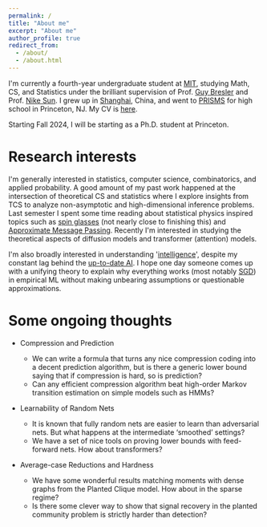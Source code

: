 ```yaml
---
permalink: /
title: "About me"
excerpt: "About me"
author_profile: true
redirect_from: 
  - /about/
  - /about.html
---
```


I'm currently a fourth-year undergraduate student at [MIT](https://www.mit.edu/), studying Math, CS, and Statistics under the brilliant supervision of Prof. [Guy Bresler](https://www.mit.edu/~gbresler/) and Prof. [Nike Sun](https://math.mit.edu/~nsun/). I grew up in [Shanghai](https://www.instagram.com/p/C1Z2Pj5MLH3/?hl=en), China, and went to [PRISMS](https://prismsus.org/) for high school in Princeton, NJ. My CV is [here](../assets/Tianze_CV_0425.pdf).

Starting Fall 2024, I will be starting as a Ph.D. student at Princeton. 

Research interests
======
I'm generally interested in statistics, computer science, combinatorics, and applied probability. A good amount of my past work happened at the intersection of theoretical CS and statistics where I explore insights from TCS to analyze non-asymptotic and high-dimensional inference problems. Last semester I spent some time reading about statistical physics inspired topics such as [spin glasses](https://arxiv.org/abs/2204.02909) (not nearly close to finishing this) and [Approximate Message Passing](https://arxiv.org/abs/2302.03682). Recently I'm interested in studying the theoretical aspects of diffusion models and transformer (attention) models.

I'm also broadly interested in understanding '[intelligence](https://www.britannica.com/technology/artificial-intelligence)', despite my constant lag behind the [up-to-date AI](https://openreview.net/group?id=ICLR.cc/2024/Conference#tab-active-submissions). I hope one day someone comes up with a unifying theory to explain why everything works (most notably [SGD](https://arxiv.org/abs/2001.02992)) in empirical ML without making unbearing assumptions or questionable approximations.



Some ongoing thoughts
======
* Compression and Prediction
  * We can write a formula that turns any nice compression coding into a decent prediction algorithm, but is there a generic lower bound saying that if compression is hard, so is prediction?
  * Can any efficient compression algorithm beat high-order Markov transition estimation on simple models such as HMMs?

* Learnability of Random Nets
  * It is known that fully random nets are easier to learn than adversarial nets. But what happens at the intermediate ‘smoothed’ settings?
  * We have a set of nice tools on proving lower bounds with feed-forward nets. How about transformers?


* Average-case Reductions and Hardness
  * We have some wonderful results matching moments with dense graphs from the Planted Clique model. How about in the sparse regime?
  * Is there some clever way to show that signal recovery in the planted community problem is strictly harder than detection?

